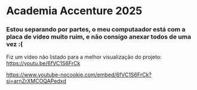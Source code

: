# Academia Accenture 2025

### Estou separando por partes, o meu computaador está com a placa de vídeo muito ruim, e não consigo anexar todos de uma vez :(
Fiz um vídeo não listado para a melhor visualização do projeto:
https://youtu.be/6fVC1S6FrCk

https://www.youtube-nocookie.com/embed/6fVC1S6FrCk?si=arnZrXMCOQAPedxd
